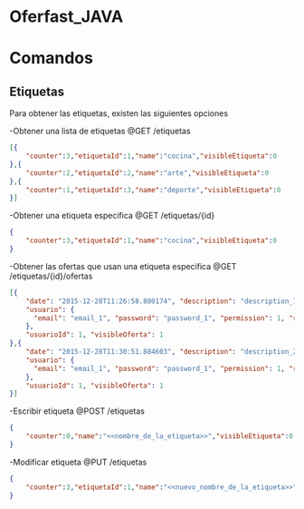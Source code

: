 # Oferfast_JAVA


# Comandos


Etiquetas
--------
Para obtener las etiquetas, existen las siguientes opciones

-Obtener una lista de etiquetas
@GET
/etiquetas
```json
[{
	"counter":3,"etiquetaId":1,"name":"cocina","visibleEtiqueta":0
},{
	"counter":2,"etiquetaId":2,"name":"arte","visibleEtiqueta":0
},{
	"counter":1,"etiquetaId":3,"name":"deporte","visibleEtiqueta":0
}]
```

-Obtener una etiqueta especifica
@GET
/etiquetas/{id}
```json
{
	"counter":3,"etiquetaId":1,"name":"cocina","visibleEtiqueta":0
}
```

-Obtener las ofertas que usan una etiqueta especifica
@GET
/etiquetas/{id}/ofertas
```json
[{
    "date": "2015-12-28T11:26:58.800174", "description": "description_1", "imagesNumber": 0, "ofertaId": 1, "price": 1000, "title": "title_1", "ubicationLat": 20, "ubicationLon": 10,
    "usuario": {
      "email": "email_1", "password": "password_1", "permission": 1, "reputation": 1, "type": 1, "urlProfilePicture": "picture_1", "urlProfileThumbnail": "thumbnail_1", "username": "username_del_usuario_1", "usuarioId": 1, "visibleUsuario": 1
    },
    "usuarioId": 1, "visibleOferta": 1
},{
    "date": "2015-12-28T11:30:51.884603", "description": "description_2", "imagesNumber": 0, "ofertaId": 2, "price": 1300, "title": "title_2", "ubicationLat": 22, "ubicationLon": 12,
    "usuario": {
      "email": "email_1", "password": "password_1", "permission": 1, "reputation": 1, "type": 1, "urlProfilePicture": "picture_1", "urlProfileThumbnail": "thumbnail_1", "username": "username_del_usuario_1", "usuarioId": 1, "visibleUsuario": 1
    },
    "usuarioId": 1, "visibleOferta": 1
}]
```

-Escribir etiqueta
@POST
/etiquetas
```json
{
	"counter":0,"name":"<<nombre_de_la_etiqueta>>","visibleEtiqueta":0
}
```

-Modificar etiqueta
@PUT
/etiquetas
```json
{
	"counter":3,"etiquetaId":1,"name":"<<nuevo_nombre_de_la_etiqueta>>","visibleEtiqueta":0
}
```





